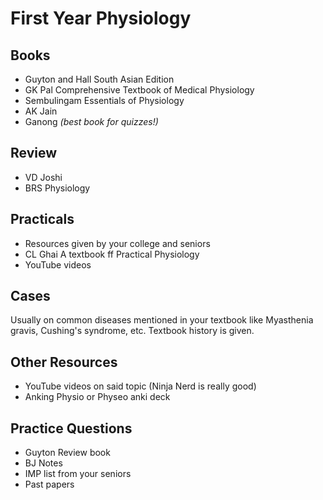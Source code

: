 # First Year Physiology

## Books

- Guyton and Hall South Asian Edition
- GK Pal Comprehensive Textbook of Medical Physiology
- Sembulingam Essentials of Physiology
- AK Jain
- Ganong *(best book for quizzes!)*

## Review

- VD Joshi
- BRS Physiology

## Practicals

- Resources given by your college and seniors
- CL Ghai A textbook ff Practical Physiology
- YouTube videos

## Cases

Usually on common diseases mentioned in your textbook like Myasthenia gravis, Cushing's syndrome, etc. Textbook history
is given.

## Other Resources

- YouTube videos on said topic (Ninja Nerd is really good)
- Anking Physio or Physeo anki deck

## Practice Questions

- Guyton Review book
- BJ Notes
- IMP list from your seniors
- Past papers
